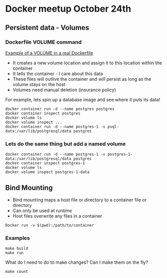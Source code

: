 # Docker meetup October 24th

## Persistent data - Volumes

### Dockerfile VOLUME command

[Example of a VOLUME in a real Dockerfile](https://github.com/docker-library/postgres/blob/f7dc5727b1d6b6a636350e11648845ae33477579/10/Dockerfile#L126)

* It creates a new volume location and assign it to this location within the container
* It tells the container - I care about this data
* These files will outlive the container and will persist as long as the volume stays on the host
* Volumes need manual deletion (insurance policy)

For example, lets spin up a database image and see where it puts its data!

````
docker container run -d --name postgres postgres
docker container inspect postgres
docker volume ls
docker volume inspect ...
docker container run -d --name postgres-1 -v psql-data:/var/lib/postgresql/data postgres
````

### Lets do the same thing but add a named volume

````
docker container run -d --name postgres-1 -v postgres-1-data:/var/lib/postgresql/data postgres
docker container inspect postgres-1
docker volume ls
docker volume inspect postgres-1-data

````


## Bind Mounting

* Bind mounting maps a host file or directory to a container file or directory
* Can only be used at runtime
* Host files overwrite any files in a container

```Docker run -v $(pwd):/path/to/container```

### Examples
````
make build
make run
````
What do I need to do to make changes? Can I make them on the fly?

```make count```
